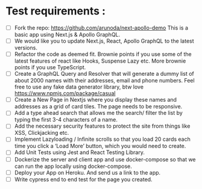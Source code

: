 # Test requirements :

- [ ] Fork the repo: https://github.com/arunoda/next-apollo-demo This is a basic app
using Next.js &amp; Apollo GraphQL.
- [ ] We would like you to update Next.js, React, Apollo GraphQL to the latest versions.
- [ ] Refactor the code as deemed fit. Brownie points if you use some of the latest
features of react like Hooks, Suspense Lazy etc. More brownie points if you use
TypeScript.
- [ ] Create a GraphQL Query and Resolver that will generate a dummy list of about 2000
names with their addresses, email and phone numbers. Feel free to use any fake
data generator library, btw love https://www.npmjs.com/package/casual
- [ ] Create a New Page in Nextjs where you display these names and addresses as a grid
of card tiles. The page needs to be responsive.
- [ ] Add a type ahead search that allows me the search/ filter the list by typing the first
3-4 characters of a name.
- [ ] Add the necessary security features to protect the site from things like XSS,
Clickjacking etc.
- [ ] Implement Lazyloading / Infinite scrolls so that you load 20 cards each time you
click a ‘Load More’ button, which you would need to create.
- [ ] Add Unit Tests using Jest and React Testing Library.
- [ ] Dockerize the server and client app and use docker-compose so that we can run the
app locally using docker-compose.
- [ ] Deploy your App on Heroku. And send us a link to the app.
- [ ] Write cypress end to end test for the page you created.